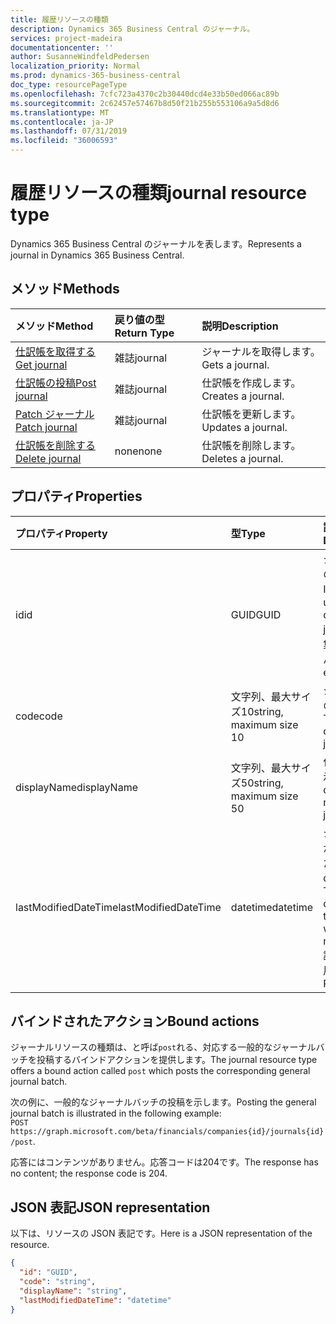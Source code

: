 ```yaml
---
title: 履歴リソースの種類
description: Dynamics 365 Business Central のジャーナル。
services: project-madeira
documentationcenter: ''
author: SusanneWindfeldPedersen
localization_priority: Normal
ms.prod: dynamics-365-business-central
doc_type: resourcePageType
ms.openlocfilehash: 7cfc723a4370c2b30440dcd4e33b50ed066ac89b
ms.sourcegitcommit: 2c62457e57467b8d50f21b255b553106a9a5d8d6
ms.translationtype: MT
ms.contentlocale: ja-JP
ms.lasthandoff: 07/31/2019
ms.locfileid: "36006593"
---
```

# <a name="journal-resource-type"></a><span data-ttu-id="b0fc0-103">履歴リソースの種類</span><span class="sxs-lookup"><span data-stu-id="b0fc0-103">journal resource type</span></span>
<span data-ttu-id="b0fc0-104">Dynamics 365 Business Central のジャーナルを表します。</span><span class="sxs-lookup"><span data-stu-id="b0fc0-104">Represents a journal in Dynamics 365 Business Central.</span></span>

## <a name="methods"></a><span data-ttu-id="b0fc0-105">メソッド</span><span class="sxs-lookup"><span data-stu-id="b0fc0-105">Methods</span></span>

| <span data-ttu-id="b0fc0-106">メソッド</span><span class="sxs-lookup"><span data-stu-id="b0fc0-106">Method</span></span>                                            |<span data-ttu-id="b0fc0-107">戻り値の型</span><span class="sxs-lookup"><span data-stu-id="b0fc0-107">Return Type</span></span>|<span data-ttu-id="b0fc0-108">説明</span><span class="sxs-lookup"><span data-stu-id="b0fc0-108">Description</span></span>    |
|:--------------------------------------------------|:----------|:--------------|
|[<span data-ttu-id="b0fc0-109">仕訳帳を取得する</span><span class="sxs-lookup"><span data-stu-id="b0fc0-109">Get journal</span></span>](../api/dynamics-journal-get.md)      |<span data-ttu-id="b0fc0-110">雑誌</span><span class="sxs-lookup"><span data-stu-id="b0fc0-110">journal</span></span>    |<span data-ttu-id="b0fc0-111">ジャーナルを取得します。</span><span class="sxs-lookup"><span data-stu-id="b0fc0-111">Gets a journal.</span></span>   |
|[<span data-ttu-id="b0fc0-112">仕訳帳の投稿</span><span class="sxs-lookup"><span data-stu-id="b0fc0-112">Post journal</span></span>](../api/dynamics-create-journal.md)  |<span data-ttu-id="b0fc0-113">雑誌</span><span class="sxs-lookup"><span data-stu-id="b0fc0-113">journal</span></span>    |<span data-ttu-id="b0fc0-114">仕訳帳を作成します。</span><span class="sxs-lookup"><span data-stu-id="b0fc0-114">Creates a journal.</span></span>|
|[<span data-ttu-id="b0fc0-115">Patch ジャーナル</span><span class="sxs-lookup"><span data-stu-id="b0fc0-115">Patch journal</span></span>](../api/dynamics-journal-update.md) |<span data-ttu-id="b0fc0-116">雑誌</span><span class="sxs-lookup"><span data-stu-id="b0fc0-116">journal</span></span>    |<span data-ttu-id="b0fc0-117">仕訳帳を更新します。</span><span class="sxs-lookup"><span data-stu-id="b0fc0-117">Updates a journal.</span></span>|
|[<span data-ttu-id="b0fc0-118">仕訳帳を削除する</span><span class="sxs-lookup"><span data-stu-id="b0fc0-118">Delete journal</span></span>](../api/dynamics-journal-delete.md)|<span data-ttu-id="b0fc0-119">none</span><span class="sxs-lookup"><span data-stu-id="b0fc0-119">none</span></span>       |<span data-ttu-id="b0fc0-120">仕訳帳を削除します。</span><span class="sxs-lookup"><span data-stu-id="b0fc0-120">Deletes a journal.</span></span>|

## <a name="properties"></a><span data-ttu-id="b0fc0-121">プロパティ</span><span class="sxs-lookup"><span data-stu-id="b0fc0-121">Properties</span></span>
| <span data-ttu-id="b0fc0-122">プロパティ</span><span class="sxs-lookup"><span data-stu-id="b0fc0-122">Property</span></span>           | <span data-ttu-id="b0fc0-123">型</span><span class="sxs-lookup"><span data-stu-id="b0fc0-123">Type</span></span>                  |<span data-ttu-id="b0fc0-124">説明</span><span class="sxs-lookup"><span data-stu-id="b0fc0-124">Description</span></span>                                           |
|:-------------------|:----------------------|:-----------------------------------------------------|
|<span data-ttu-id="b0fc0-125">id</span><span class="sxs-lookup"><span data-stu-id="b0fc0-125">id</span></span>                  |<span data-ttu-id="b0fc0-126">GUID</span><span class="sxs-lookup"><span data-stu-id="b0fc0-126">GUID</span></span>                   |<span data-ttu-id="b0fc0-127">ジャーナルの一意の ID。</span><span class="sxs-lookup"><span data-stu-id="b0fc0-127">The unique ID of the journal.</span></span> <span data-ttu-id="b0fc0-128">編集できません。</span><span class="sxs-lookup"><span data-stu-id="b0fc0-128">Non-editable.</span></span>           |
|<span data-ttu-id="b0fc0-129">code</span><span class="sxs-lookup"><span data-stu-id="b0fc0-129">code</span></span>                |<span data-ttu-id="b0fc0-130">文字列、最大サイズ10</span><span class="sxs-lookup"><span data-stu-id="b0fc0-130">string, maximum size 10</span></span>| <span data-ttu-id="b0fc0-131">ジャーナルのコード。</span><span class="sxs-lookup"><span data-stu-id="b0fc0-131">The code of the journal.</span></span>                             |
|<span data-ttu-id="b0fc0-132">displayName</span><span class="sxs-lookup"><span data-stu-id="b0fc0-132">displayName</span></span>         |<span data-ttu-id="b0fc0-133">文字列、最大サイズ50</span><span class="sxs-lookup"><span data-stu-id="b0fc0-133">string, maximum size 50</span></span>| <span data-ttu-id="b0fc0-134">仕訳帳の表示名。</span><span class="sxs-lookup"><span data-stu-id="b0fc0-134">The display name of the journal.</span></span>                     |
|<span data-ttu-id="b0fc0-135">lastModifiedDateTime</span><span class="sxs-lookup"><span data-stu-id="b0fc0-135">lastModifiedDateTime</span></span>|<span data-ttu-id="b0fc0-136">datetime</span><span class="sxs-lookup"><span data-stu-id="b0fc0-136">datetime</span></span>               |<span data-ttu-id="b0fc0-137">ジャーナルが変更された最後の datetime。</span><span class="sxs-lookup"><span data-stu-id="b0fc0-137">The last datetime the journal was modified.</span></span> <span data-ttu-id="b0fc0-138">読み取り専用です。</span><span class="sxs-lookup"><span data-stu-id="b0fc0-138">Read-Only.</span></span>|

## <a name="bound-actions"></a><span data-ttu-id="b0fc0-139">バインドされたアクション</span><span class="sxs-lookup"><span data-stu-id="b0fc0-139">Bound actions</span></span>
<span data-ttu-id="b0fc0-140">ジャーナルリソースの種類は、と呼ば`post`れる、対応する一般的なジャーナルバッチを投稿するバインドアクションを提供します。</span><span class="sxs-lookup"><span data-stu-id="b0fc0-140">The journal resource type offers a bound action called `post` which posts the corresponding general journal batch.</span></span>

<span data-ttu-id="b0fc0-141">次の例に、一般的なジャーナルバッチの投稿を示します。</span><span class="sxs-lookup"><span data-stu-id="b0fc0-141">Posting the general journal batch is illustrated in the following example:</span></span>  
<span data-ttu-id="b0fc0-142">`POST https://graph.microsoft.com/beta/financials/companies{id}/journals{id}/post`.</span><span class="sxs-lookup"><span data-stu-id="b0fc0-142"></span></span>

<span data-ttu-id="b0fc0-143">応答にはコンテンツがありません。応答コードは204です。</span><span class="sxs-lookup"><span data-stu-id="b0fc0-143">The response has no content; the response code is 204.</span></span>

## <a name="json-representation"></a><span data-ttu-id="b0fc0-144">JSON 表記</span><span class="sxs-lookup"><span data-stu-id="b0fc0-144">JSON representation</span></span>

<span data-ttu-id="b0fc0-145">以下は、リソースの JSON 表記です。</span><span class="sxs-lookup"><span data-stu-id="b0fc0-145">Here is a JSON representation of the resource.</span></span>


```json
{
  "id": "GUID",
  "code": "string",
  "displayName": "string",
  "lastModifiedDateTime": "datetime"
}
```

